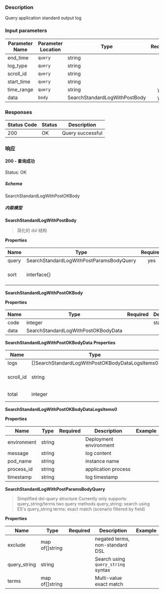 ### Description

Query application standard output log

### Input parameters

| Parameter Name | Parameter Location | Type | Required | Description |
|------|--------|------| :------: |-------------|
| end_time | `query` | string | | |
| log_type | `query` | string | | |
| scroll_id | `query` | string | | |
| start_time | `query` | string | | |
| time_range | `query` | string | yes | |
| data | `body` | SearchStandardLogWithPostBody | yes | |

### Responses
| Status Code | Status | Description |
|------|--------|-------------|
| 200 | OK | Query successful |

### 响应

#### 200 - 查询成功
Status: OK

##### Schema

SearchStandardLogWithPostOKBody

##### 内联模型

**SearchStandardLogWithPostBody**


> 简化的 dsl 结构



**Properties**

| Name | Type | Required | Description | Example |
|------|------|:------------:|-------------|---------|
| query | SearchStandardLogWithPostParamsBodyQuery| yes | | |
| sort | interface{}| | 排序规则 | {'response_time': 'desc', 'other': 'asc'} |


**SearchStandardLogWithPostOKBody**



**Properties**

| Name | Type | Required | Description | Example |
|------|------|:------------:|-------------|---------|
| code | integer| | status code | |
| data | SearchStandardLogWithPostOKBodyData| | | |



**SearchStandardLogWithPostOKBodyData**
**Properties**

| Name | Type | Required | Description | Example |
|------|------|:------------:|-------------|---------|
| logs | []SearchStandardLogWithPostOKBodyDataLogsItems0| | | |
| scroll_id | string| | scroll_id for ES paging query | |
| total | integer| | number of logs | |


**SearchStandardLogWithPostOKBodyDataLogsItems0**



**Properties**

| Name | Type | Required | Description | Example |
|------|------|:------------:|-------------|---------|
| environment | string| | Deployment environment | |
| message | string| | log content | |
| pod_name | string| | instance name | |
| process_id | string| | application process | |
| timestamp | string| | log timestamp | |



**SearchStandardLogWithPostParamsBodyQuery**


> Simplified dsl-query structure
Currently only supports: query_string/terms two query methods
query_string: search using ES's query_string
terms: exact match (scenario filtered by field)



**Properties**

| Name | Type | Required | Description | Example |
|------|------|:------------:|-------------|---------|
| exclude | map of[]string| | negated terms, non-standard DSL | |
| query_string | string| | Search using `query_string` syntax | |
| terms | map of[]string| | Multi-value exact match | |
